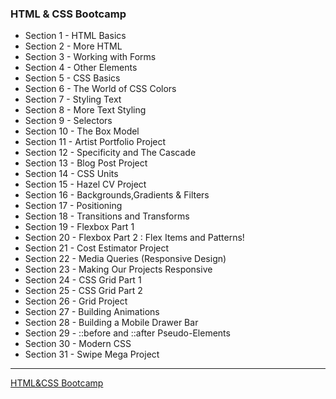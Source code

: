 ### HTML & CSS Bootcamp

- Section 1 - HTML Basics
- Section 2 - More HTML
- Section 3 - Working with Forms
- Section 4 - Other Elements
- Section 5 - CSS Basics
- Section 6 - The World of CSS Colors
- Section 7 - Styling Text
- Section 8 - More Text Styling
- Section 9 - Selectors
- Section 10 - The Box Model
- Section 11 - Artist Portfolio Project
- Section 12 - Specificity and The Cascade
- Section 13 - Blog Post Project
- Section 14 - CSS Units
- Section 15 - Hazel CV Project
- Section 16 - Backgrounds,Gradients & Filters
- Section 17 - Positioning
- Section 18 - Transitions and Transforms
- Section 19 - Flexbox Part 1
- Section 20 - Flexbox Part 2 : Flex Items and Patterns!
- Section 21 - Cost Estimator Project
- Section 22 - Media Queries (Responsive Design)
- Section 23 - Making Our Projects Responsive
- Section 24 - CSS Grid Part 1
- Section 25 - CSS Grid Part 2
- Section 26 - Grid Project
- Section 27 - Building Animations
- Section 28 - Building a Mobile Drawer Bar
- Section 29 - ::before and ::after Pseudo-Elements
- Section 30 - Modern CSS
- Section 31 - Swipe Mega Project

---

[HTML&CSS Bootcamp](https://www.udemy.com/course/html-and-css-bootcamp/)
